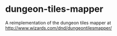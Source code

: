 # dungeon-tiles-mapper
A reimplementation of the dungeon tiles mapper at http://www.wizards.com/dnd/dungeontilesmapper/
